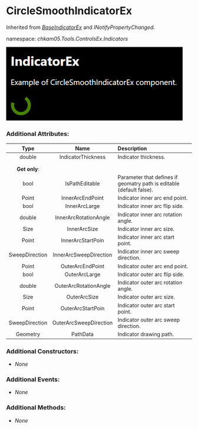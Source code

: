 # CircleSmoothIndicatorEx
Inherited from _[BaseIndicatorEx](BaseIndicatorEx.md)_ and _INotifyPropertyChanged_.

namespace: _chkam05.Tools.ControlsEx.Indicators_

![CircleSmoothIndicatorEx Example (Images/IndicatorEx.png)](../Images/IndicatorEx.png)

### Additional Attributes:

| Type           | Name                   | Description |
|:--------------:|:----------------------:|:------------|
| double         | IndicatorThickness     | Indicator thickness. |
|||
|||
| **Get only**:  ||
| bool           | IsPathEditable         | Parameter that defines if geomatry path is editable (default false). |
| Point          | InnerArcEndPoint       | Indicator inner arc end point. |
| bool           | InnerArcLarge          | Indicator inner arc flip side. |
| double         | InnerArcRotationAngle  | Indicator inner arc rotation angle. |
| Size           | InnerArcSize           | Indicator inner arc size. |
| Point          | InnerArcStartPoin      | Indicator inner arc start point. |
| SweepDirection | InnerArcSweepDirection | Indicator inner arc sweep direction. |
| Point          | OuterArcEndPoint       | Indicator outer arc end point. |
| bool           | OuterArcLarge          | Indicator outer arc flip side. |
| double         | OuterArcRotationAngle  | Indicator outer arc rotation angle. |
| Size           | OuterArcSize           | Indicator outer arc size. |
| Point          | OuterArcStartPoin      | Indicator outer arc start point. |
| SweepDirection | OuterArcSweepDirection | Indicator outer arc sweep direction. |
| Geometry       | PathData               | Indicator drawing path. |

### Additional Constructors:

- _None_

### Additional Events:

- _None_

### Additional Methods:

- _None_
